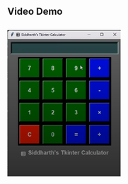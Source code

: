 ## Video Demo

## [![Watch the demo](https://github.com/Sidd444/Python-Projects/blob/main/Calculator%20using%20Tkinter/Screenshot%202025-01-04%20094904.png?text=Click+to+Watch+Demo)](https://drive.google.com/file/d/1j0qWc1StAbmMxuoDfbKSVjj6_j3kUDh9/view?usp=sharing)


